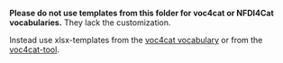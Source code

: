 **Please do not use templates from this folder for voc4cat or NFDI4Cat vocabularies.** They lack the customization.

Instead use xlsx-templates from the [voc4cat vocabulary](https://github.com/nfdi4cat/voc4cat/tree/main/templates)
or from the [voc4cat-tool](https://github.com/nfdi4cat/voc4cat-tool/tree/main/templates).
